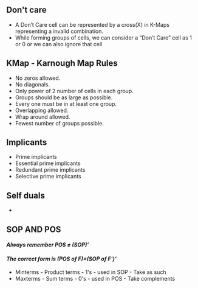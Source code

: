 ## Don't care
- A Don’t Care cell can be represented by a cross(X) in K-Maps representing a invalid combination. 
- While forming groups of cells, we can consider a “Don’t Care” cell as 1 or 0 or we can also ignore that cell
## KMap - Karnough Map Rules
- No zeros allowed.
- No diagonals.
- Only power of 2 number of cells in each group.
- Groups should be as large as possible.
- Every one must be in at least one group.
- Overlapping allowed.
- Wrap around allowed.
- Fewest number of groups possible.
## Implicants
- Prime implicants
- Essential prime implicants
- Redundant prime implicants
- Selective prime implicants
## Self duals
- 
## SOP AND POS
#### *Always remember POS ≠ (SOP)’*
#### *The correct form is (POS of F)=(SOP of F’)’*
- Minterms - Product terms - 1's - used in SOP - Take as such 
- Maxterms - Sum terms     - 0's - used in POS - Take complements
